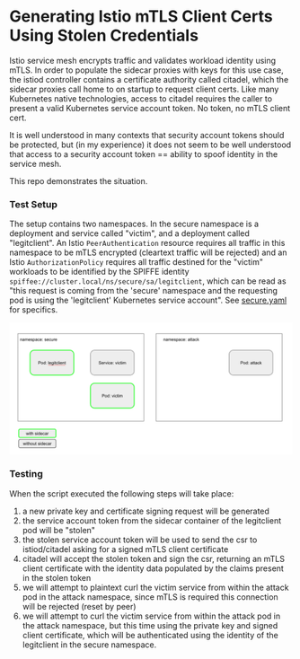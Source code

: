 # Generating Istio mTLS Client Certs Using Stolen Credentials

Istio service mesh encrypts traffic and validates workload identity using mTLS. In order to populate the sidecar proxies with keys for this use case, the istiod controller contains a certificate authority called citadel, which the sidecar proxies call home to on startup to request client certs. Like many Kubernetes native technologies, access to citadel requires the caller to present a valid Kubernetes service account token. No token, no mTLS client cert.

It is well understood in many contexts that security account tokens should be protected, but (in my experience) it does not seem to be well understood that access to a security account token == ability to spoof identity in the service mesh.

This repo demonstrates the situation.

### Test Setup

The setup contains two namespaces. In the secure namespace is a deployment and service called "victim", and a deployment called "legitclient". An Istio `PeerAuthentication` resource requires all traffic in this namespace to be mTLS encrypted (cleartext traffic will be rejected) and an Istio `AuthorizationPolicy` requires all traffic destined for the "victim" workloads to be identified by the SPIFFE identity `spiffee://cluster.local/ns/secure/sa/legitclient`, which can be read as "this request is coming from the 'secure' namespace and the requesting pod is using the 'legitclient' Kubernetes service account". See [secure.yaml](secure.yaml) for specifics.

![x](foo.png)

### Testing

When the script executed the following steps will take place:
1. a new private key and certificate signing request will be generated
1. the service account token from the sidecar container of the legitclient pod will be "stolen"
1. the stolen service account token will be used to send the csr to istiod/citadel asking for a signed mTLS client certificate
1. citadel will accept the stolen token and sign the csr, returning an mTLS client certificate with the identity data populated by the claims present in the stolen token
1. we will attempt to plaintext curl the victim service from within the attack pod in the attack namespace, since mTLS is required this connection will be rejected (reset by peer)
1. we will attempt to curl the victim service from within the attack pod in the attack namespace, but this time using the private key and signed client certificate, which will be authenticated using the identity of the legitclient in the secure namespace.
